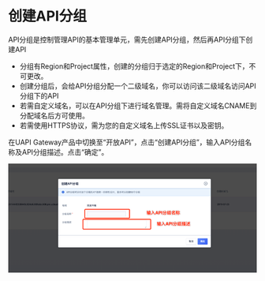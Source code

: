 

# 创建API分组

API分组是控制管理API的基本管理单元，需先创建API分组，然后再API分组下创建API

*   分组有Region和Project属性，创建的分组归于选定的Region和Project下，不可更改。
*   创建分组后，会给API分组分配一个二级域名，你可以访问该二级域名访问API分组下的API
*   若需自定义域名，可以在API分组下进行域名管理。需将自定义域名CNAME到分配域名后方可使用。
*   若需使用HTTPS协议，需为您的自定义域名上传SSL证书以及密钥。

在UAPI Gateway产品中切换至“开放API”，点击“创建API分组”，输入API分组名称及API分组描述。点击“确定”。

![创建API分组](/images/open_api/create_api_group.png)





